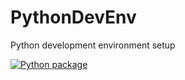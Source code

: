 # PythonDevEnv
Python development environment setup

[![Python package](https://github.com/elimarkov/PythonDevEnv/actions/workflows/python-package.yml/badge.svg?branch=main)](https://github.com/elimarkov/PythonDevEnv/actions/workflows/python-package.yml)